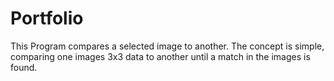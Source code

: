# Portfolio

This Program compares a selected image to another. The concept is simple, comparing one images 3x3 data to another until a match in the images is found. 
